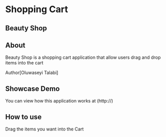 Shopping Cart
=============

## Beauty Shop

## About
Beauty Shop is a shopping cart application that allow users drag and drop items into the cart

Author[Oluwaseyi Talabi]

## Showcase Demo
You can view how this application works at (http://)

## How to use
Drag the items you want into the Cart





